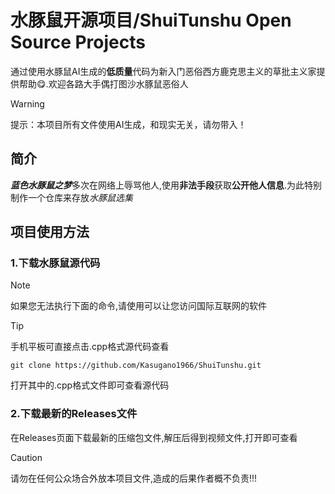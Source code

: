 # 水豚鼠开源项目/ShuiTunshu Open Source Projects
通过使用水豚鼠AI生成的**低质量**代码为新入门恶俗西方鹿克思主义的草批主义家提供帮助😋.欢迎各路大手偶打图沙水豚鼠恶俗人
> [!WARNING]
> 提示：本项目所有文件使用AI生成，和现实无关，请勿带入！
## 简介
***蓝色水豚鼠之梦***多次在网络上辱骂他人,使用**非法手段**获取**公开他人信息**.为此特别制作一个仓库来存放*水豚鼠选集*
## 项目使用方法
### 1.下载水豚鼠源代码
> [!NOTE]
> 如果您无法执行下面的命令,请使用可以让您访问国际互联网的软件

> [!TIP]
> 手机平板可直接点击.cpp格式源代码查看
```
git clone https://github.com/Kasugano1966/ShuiTunshu.git
```
打开其中的.cpp格式文件即可查看源代码
### 2.下载最新的Releases文件
在Releases页面下载最新的压缩包文件,解压后得到视频文件,打开即可查看
> [!CAUTION]
> 请勿在任何公众场合外放本项目文件,造成的后果作者概不负责!!!
